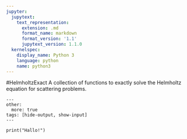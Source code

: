 ```yaml
---
jupyter:
  jupytext:
    text_representation:
      extension: .md
      format_name: markdown
      format_version: '1.1'
      jupytext_version: 1.1.0
  kernelspec:
    display_name: Python 3
    language: python
    name: python3
---
```



#HelmholtzExact
A collection of functions to exactly solve the Helmholtz equation for scattering problems.

```{code-cell} ipython3
---
other:
  more: true
tags: [hide-output, show-input]
---

print("Hallo!")
```
